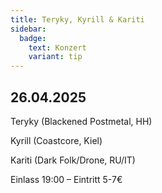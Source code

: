 ```yaml
---
title: Teryky, Kyrill & Kariti
sidebar:
  badge:
    text: Konzert
    variant: tip
---
```


## 26.04.2025

Teryky (Blackened Postmetal, HH)

Kyrill (Coastcore, Kiel)

Kariti (Dark Folk/Drone, RU/IT)

Einlass 19:00 – Eintritt 5-7€
